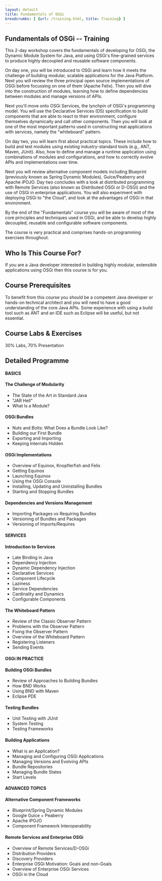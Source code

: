 ```yaml
---
layout: default
title: Fundamentals of OSGi
breadcrumbs: [ {url: /training.html, title: Training} ]
---
```


Fundamentals of OSGi -- Training
--------------------------------

This 2-day workshop covers the fundamentals of developing for OSGi, the Dynamic Module System for Java, and using OSGi's fine-grained services to produce highly decoupled and reusable software components.

On day one, you will be introduced to OSGi and learn how it meets the challenge of building modular, scalable applications for the Java Platform. Next you will review the three principal open source implementations of OSGi before focussing on one of them (Apache Felix). Then you will dive into the construction of modules, learning how to define dependencies between modules and manage versions of APIs.

Next you'll move onto OSGi Services, the lynchpin of OSGi's programming model. You will use the Declarative Services (DS) specification to build components that are able to react to their environment, configure themselves dynamically and call other components. Then you will look at one of the most important patterns used in constructing real applications with services, namely the "whiteboard" pattern.

On day two, you will learn first about practical topics. These include how to build and test modules using existing industry-standard tools (e.g., ANT, Maven, JUnit). Also, how to define and manage a runtime application using combinations of modules and configurations, and how to correctly evolve APIs and implementations over time.

Next you will review alternative component models including Blueprint (previously known as Spring Dynamic Modules), Guice/Peaberry and Apache iPOJO. Day two concludes with a look at distributed programming with Remote Services (also known as Distributed OSGi or D-OSGi) and the use of OSGi in enterprise applications. You will also experiment with deploying OSGi to "the Cloud", and look at the advantages of OSGi in that environment.

By the end of the "Fundamentals" course you will be aware of most of the core principles and techniques used in OSGi, and be able to develop highly decoupled, reusable and configurable software components.

The course is very practical and comprises hands-on programming exercises throughout.

Who Is This Course For?
-----------------------

If you are a Java developer interested in building highly modular, extensible applications using OSGi then this course is for you.

Course Prerequisites
--------------------

To benefit from this course you should be a competent Java developer or hands-on technical architect and you will need to have a good understanding of the core Java APIs. Some experience with using a build tool such as ANT and an IDE such as Eclipse will be useful, but not essential.

Course Labs & Exercises
-----------------------

30% Labs, 70% Presentation

Detailed Programme
------------------

#### BASICS

#### The Challenge of Modularity

-   The State of the Art in Standard Java
-   "JAR Hell"
-   What Is a Module?

#### OSGi Bundles

-   Nuts and Bolts: What Does a Bundle Look Like?
-   Building our First Bundle
-   Exporting and Importing
-   Keeping Internals Hidden

#### OSGi Implementations

-   Overview of Equinox, Knopflerfish and Felix
-   Getting Equinox
-   Launching Equinox
-   Using the OSGi Console
-   Installing, Updating and Uninstalling Bundles
-   Starting and Stopping Bundles

#### Dependencies and Versions Management

-   Importing Packages vs Requiring Bundles
-   Versioning of Bundles and Packages
-   Versioning of Imports/Requires

#### SERVICES

#### Introduction to Services

-   Late Binding in Java
-   Dependency Injection
-   Dynamic Dependency Injection
-   Declarative Services
-   Component Lifecycle
-   Laziness
-   Service Dependencies
-   Cardinality and Dynamics
-   Configurable Components

#### The Whiteboard Pattern

-   Review of the Classic Observer Pattern
-   Problems with the Observer Pattern
-   Fixing the Observer Pattern
-   Overview of the Whiteboard Pattern
-   Registering Listeners
-   Sending Events

#### OSGi IN PRACTICE

#### Building OSGi Bundles

-   Review of Approaches to Building Bundles
-   How BND Works
-   Using BND with Maven
-   Eclipse PDE

#### Testing Bundles

-   Unit Testing with JUnit
-   System Testing
-   Testing Frameworks

#### Building Applications

-   What is an Application?
-   Managing and Configuring OSGi Applications
-   Managing Versions and Evolving APIs
-   Bundle Repositories
-   Managing Bundle States
-   Start Levels

#### ADVANCED TOPICS

#### Alternative Component Frameworks

-   Blueprint/Spring Dynamic Modules
-   Google Guice + Peaberry
-   Apache iPOJO
-   Component Framework Interoperability

#### Remote Services and Enterprise OSGi

-   Overview of Remote Services/D-OSGi
-   Distribution Providers
-   Discovery Providers
-   Enterprise OSGi Motivation: Goals and non-Goals
-   Overview of Enterprise OSGi Services
-   OSGi in the Cloud
